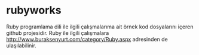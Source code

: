 # rubyworks
Ruby programlama dili ile ilgili çalışmalarıma ait örnek kod dosyalarını içeren github projesidir.
Ruby ile ilgili çalışmalara http://www.buraksenyurt.com/category/Ruby.aspx adresinden de ulaşılabilinir.
